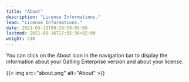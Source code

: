 ```yaml
---
title: "About"
description: "License Informations."
lead: "License Informations."
date: 2021-03-10T09:29:59-05:00
lastmod: 2021-08-16T17:55:36+02:00
weight: 210
---
```


You can click on the About icon in the navigation bar to display the information about your Gatling Enterprise version and about your license.

{{< img src="about.png" alt="About" >}}

